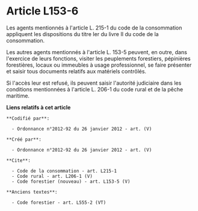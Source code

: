 # Article L153-6

Les agents mentionnés à l'article L. 215-1 du code de la consommation appliquent les dispositions du titre Ier du livre II du
code de la consommation. 

Les autres agents mentionnés à l'article L. 153-5 peuvent, en outre, dans l'exercice de leurs fonctions, visiter les
peuplements forestiers, pépinières forestières, locaux ou immeubles à usage professionnel, se faire présenter et saisir tous
documents relatifs aux matériels contrôlés. 

Si l'accès leur est refusé, ils peuvent saisir l'autorité judiciaire dans les conditions mentionnées à l'article L. 206-1 du
code rural et de la pêche maritime.

**Liens relatifs à cet article**

	**Codifié par**:

	  - Ordonnance n°2012-92 du 26 janvier 2012 - art. (V)

	**Créé par**:

	  - Ordonnance n°2012-92 du 26 janvier 2012 - art. (V)

	**Cite**:

	  - Code de la consommation - art. L215-1
	  - Code rural - art. L206-1 (V)
	  - Code forestier (nouveau) - art. L153-5 (V)

	**Anciens textes**:

	  - Code forestier - art. L555-2 (VT)
